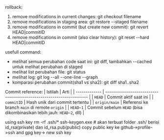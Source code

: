 rollback:
1. remove modifications in current changes: git checkout filename
2. remove modifications in staging area: git restore --staged filename
3. remove modifications in commit (but create new commit): git revert HEAD|commitID
4. remove modifications in commit (also clear history): git reset --hard HEAD|commitID

usefull command:
- melihat semua perubahan code saat ini: git diff, tambahkan --cached untuk melihat perubahan di staged
- melihat list perubahan file: git status
- melihat log: git log --all --one-line --graph
- komparasi perubahan commit(sha1 vs sha2): git diff sha1..sha2 

Commit reference:
| Istilah       | Arti                                                                  |
| ------------- | --------------------------------------------------------------------- |
| `HEAD`        | Commit aktif saat ini                                                 |
| `commitID`    | Hash unik dari commit tertentu                                        |
| `origin/main` | Referensi ke branch `main` di remote `origin`                         |
| `HEAD~1`      | Commit sebelum `HEAD` (bisa dikombinasikan lebih jauh: `HEAD~2`, dll) |

using ssh key
rm -rf .ssh/*
ssh-keygen.exe # akan terbuat folder .ssh/ berisi id_rsa(private) dan id_rsa.pub(public)
copy public key ke github->profile->ssh and gpg key-> new ssh key
